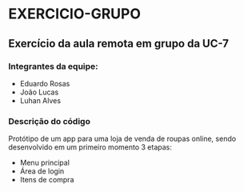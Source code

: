 # EXERCICIO-GRUPO
## Exercício da aula remota em grupo da UC-7
### Integrantes da equipe:
 - Eduardo Rosas
 - João Lucas
 - Luhan Alves
### Descrição do código
Protótipo de um app para uma loja de venda de roupas online, sendo desenvolvido em um primeiro momento 3 etapas:
- Menu principal
- Área de login
- Itens de compra
